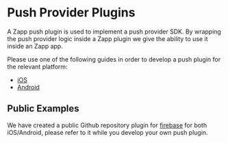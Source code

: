 # Push Provider Plugins

A Zapp push plugin is used to implement a push provider SDK.
By wrapping the push provider logic inside a Zapp plugin we give the ability to use it inside an Zapp app.

Please use one of the following guides in order to develop a push plugin for the relevant platform: 
* [iOS](push/push-ios.md)
* [Android](push/push-android.md)

## Public Examples
We have created a public Github repository plugin for [firebase](https://github.com/applicaster/zapp-push-plugin-firebase) for both iOS/Android, please refer to it while you develop your own push plugin.